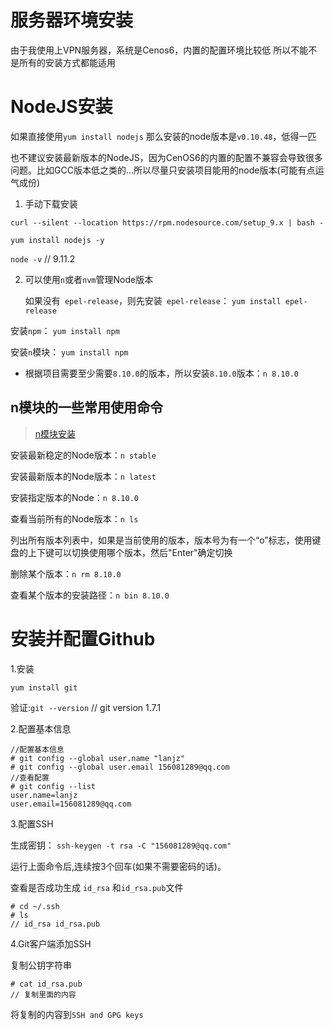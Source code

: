 # 服务器环境安装

由于我使用上VPN服务器，系统是Cenos6，内置的配置环境比较低
所以不能不是所有的安装方式都能适用

# NodeJS安装

如果直接使用`yum install nodejs` 那么安装的node版本是`v0.10.48`，低得一匹

也不建议安装最新版本的NodeJS，因为CenOS6的内置的配置不兼容会导致很多问题。比如GCC版本低之类的...所以尽量只安装项目能用的node版本(可能有点运气成份)

1. 手动下载安装

 `curl --silent --location https://rpm.nodesource.com/setup_9.x | bash -`

  `yum install nodejs -y`

  `node -v` // 9.11.2

2. 可以使用`n`或者`nvm`管理Node版本

   如果没有` epel-release`，则先安装` epel-release`：  `yum install epel-release`

  安装`npm`： `yum install npm`

  安装`n`模块： `yum install npm`
  
  - 根据项目需要至少需要`8.10.0`的版本，所以安装`8.10.0`版本：`n 8.10.0`


## n模块的一些常用使用命令

>[n模块安装](https://github.com/muwenzi/Program-Blog/issues/6)

安装最新稳定的Node版本：`n stable`

安装最新版本的Node版本：`n latest`

安装指定版本的Node：`n 8.10.0`

查看当前所有的Node版本：`n ls`

  列出所有版本列表中，如果是当前使用的版本，版本号为有一个“o”标志，使用键盘的上下键可以切换使用哪个版本，然后"Enter"确定切换

删除某个版本：`n rm 8.10.0`

查看某个版本的安装路径：`n bin 8.10.0`

# 安装并配置Github

1.安装

`yum install git`

验证:`git --version` // git version 1.7.1

2.配置基本信息

```
//配置基本信息
# git config --global user.name "lanjz"
# git config --global user.email 156081289@qq.com
//查看配置
# git config --list
user.name=lanjz
user.email=156081289@qq.com
```

3.配置SSH

生成密钥： `ssh-keygen -t rsa -C "156081289@qq.com"`

运行上面命令后,连续按3个回车(如果不需要密码的话)。

查看是否成功生成 `id_rsa` 和`id_rsa.pub`文件

```
# cd ~/.ssh
# ls
// id_rsa id_rsa.pub

```

4.Git客户端添加SSH

复制公钥字符串

```
# cat id_rsa.pub
// 复制里面的内容
```

将复制的内容到`SSH and GPG keys`